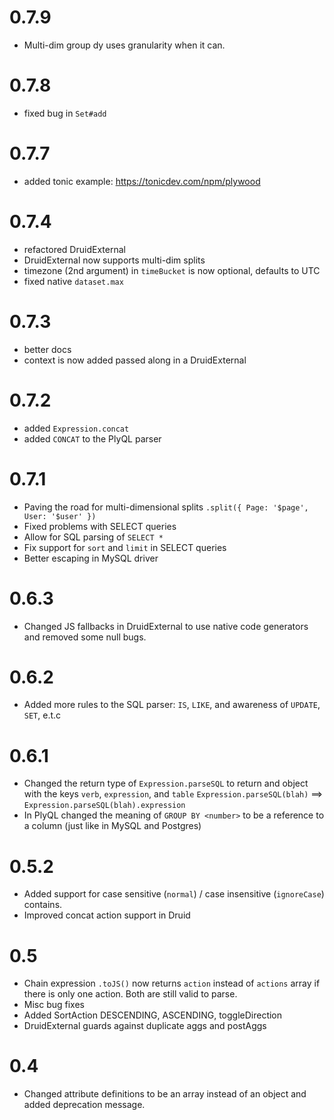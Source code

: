 # 0.7.9

- Multi-dim group dy uses granularity when it can. 

# 0.7.8

- fixed bug in `Set#add` 

# 0.7.7

- added tonic example: https://tonicdev.com/npm/plywood

# 0.7.4

- refactored DruidExternal
- DruidExternal now supports multi-dim splits
- timezone (2nd argument) in `timeBucket` is now optional, defaults to UTC
- fixed native `dataset.max`

# 0.7.3

- better docs
- context is now added passed along in a DruidExternal

# 0.7.2

- added `Expression.concat`
- added `CONCAT` to the PlyQL parser

# 0.7.1

- Paving the road for multi-dimensional splits `.split({ Page: '$page', User: '$user' })`
- Fixed problems with SELECT queries
- Allow for SQL parsing of `SELECT *`
- Fix support for `sort` and `limit` in SELECT queries
- Better escaping in MySQL driver

# 0.6.3

- Changed JS fallbacks in DruidExternal to use native code generators and removed some null bugs. 

# 0.6.2

- Added more rules to the SQL parser: `IS`, `LIKE`, and awareness of `UPDATE`, `SET`, e.t.c
 
# 0.6.1

- Changed the return type of `Expression.parseSQL` to return and object with the keys `verb`, `expression`, and `table`
  `Expression.parseSQL(blah)` ==> `Expression.parseSQL(blah).expression`
- In PlyQL changed the meaning of `GROUP BY <number>` to be a reference to a column (just like in MySQL and Postgres)

# 0.5.2

- Added support for case sensitive (`normal`) / case insensitive (`ignoreCase`) contains.
- Improved concat action support in Druid

# 0.5

- Chain expression `.toJS()` now returns `action` instead of `actions` array if there is only one action.
  Both are still valid to parse.
- Misc bug fixes
- Added SortAction DESCENDING, ASCENDING, toggleDirection
- DruidExternal guards against duplicate aggs and postAggs

# 0.4

- Changed attribute definitions to be an array instead of an object and added deprecation message. 
